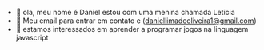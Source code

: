 - 👋 ola, meu nome é Daniel estou com uma menina chamada Leticia
- 👀 Meu email para entrar em contato e (daniellimadeoliveira1@gmail.com)
- 🌱 estamos interessados em aprender a programar jogos na linguagem javascript 
